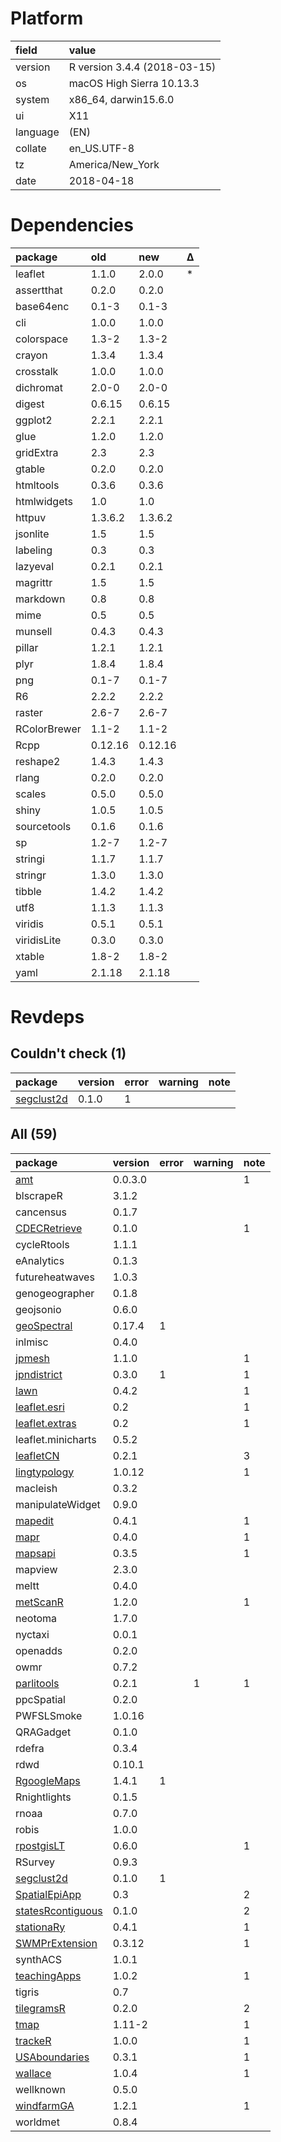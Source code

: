 # Platform

|field    |value                        |
|:--------|:----------------------------|
|version  |R version 3.4.4 (2018-03-15) |
|os       |macOS High Sierra 10.13.3    |
|system   |x86_64, darwin15.6.0         |
|ui       |X11                          |
|language |(EN)                         |
|collate  |en_US.UTF-8                  |
|tz       |America/New_York             |
|date     |2018-04-18                   |

# Dependencies

|package      |old     |new     |Δ  |
|:------------|:-------|:-------|:--|
|leaflet      |1.1.0   |2.0.0   |*  |
|assertthat   |0.2.0   |0.2.0   |   |
|base64enc    |0.1-3   |0.1-3   |   |
|cli          |1.0.0   |1.0.0   |   |
|colorspace   |1.3-2   |1.3-2   |   |
|crayon       |1.3.4   |1.3.4   |   |
|crosstalk    |1.0.0   |1.0.0   |   |
|dichromat    |2.0-0   |2.0-0   |   |
|digest       |0.6.15  |0.6.15  |   |
|ggplot2      |2.2.1   |2.2.1   |   |
|glue         |1.2.0   |1.2.0   |   |
|gridExtra    |2.3     |2.3     |   |
|gtable       |0.2.0   |0.2.0   |   |
|htmltools    |0.3.6   |0.3.6   |   |
|htmlwidgets  |1.0     |1.0     |   |
|httpuv       |1.3.6.2 |1.3.6.2 |   |
|jsonlite     |1.5     |1.5     |   |
|labeling     |0.3     |0.3     |   |
|lazyeval     |0.2.1   |0.2.1   |   |
|magrittr     |1.5     |1.5     |   |
|markdown     |0.8     |0.8     |   |
|mime         |0.5     |0.5     |   |
|munsell      |0.4.3   |0.4.3   |   |
|pillar       |1.2.1   |1.2.1   |   |
|plyr         |1.8.4   |1.8.4   |   |
|png          |0.1-7   |0.1-7   |   |
|R6           |2.2.2   |2.2.2   |   |
|raster       |2.6-7   |2.6-7   |   |
|RColorBrewer |1.1-2   |1.1-2   |   |
|Rcpp         |0.12.16 |0.12.16 |   |
|reshape2     |1.4.3   |1.4.3   |   |
|rlang        |0.2.0   |0.2.0   |   |
|scales       |0.5.0   |0.5.0   |   |
|shiny        |1.0.5   |1.0.5   |   |
|sourcetools  |0.1.6   |0.1.6   |   |
|sp           |1.2-7   |1.2-7   |   |
|stringi      |1.1.7   |1.1.7   |   |
|stringr      |1.3.0   |1.3.0   |   |
|tibble       |1.4.2   |1.4.2   |   |
|utf8         |1.1.3   |1.1.3   |   |
|viridis      |0.5.1   |0.5.1   |   |
|viridisLite  |0.3.0   |0.3.0   |   |
|xtable       |1.8-2   |1.8-2   |   |
|yaml         |2.1.18  |2.1.18  |   |

# Revdeps

## Couldn't check (1)

|package                              |version |error |warning |note |
|:------------------------------------|:-------|:-----|:-------|:----|
|[segclust2d](problems.md#segclust2d) |0.1.0   |1     |        |     |

## All (59)

|package                                            |version |error |warning |note |
|:--------------------------------------------------|:-------|:-----|:-------|:----|
|[amt](problems.md#amt)                             |0.0.3.0 |      |        |1    |
|blscrapeR                                          |3.1.2   |      |        |     |
|cancensus                                          |0.1.7   |      |        |     |
|[CDECRetrieve](problems.md#cdecretrieve)           |0.1.0   |      |        |1    |
|cycleRtools                                        |1.1.1   |      |        |     |
|eAnalytics                                         |0.1.3   |      |        |     |
|futureheatwaves                                    |1.0.3   |      |        |     |
|genogeographer                                     |0.1.8   |      |        |     |
|geojsonio                                          |0.6.0   |      |        |     |
|[geoSpectral](problems.md#geospectral)             |0.17.4  |1     |        |     |
|inlmisc                                            |0.4.0   |      |        |     |
|[jpmesh](problems.md#jpmesh)                       |1.1.0   |      |        |1    |
|[jpndistrict](problems.md#jpndistrict)             |0.3.0   |1     |        |1    |
|[lawn](problems.md#lawn)                           |0.4.2   |      |        |1    |
|[leaflet.esri](problems.md#leafletesri)            |0.2     |      |        |1    |
|[leaflet.extras](problems.md#leafletextras)        |0.2     |      |        |1    |
|leaflet.minicharts                                 |0.5.2   |      |        |     |
|[leafletCN](problems.md#leafletcn)                 |0.2.1   |      |        |3    |
|[lingtypology](problems.md#lingtypology)           |1.0.12  |      |        |1    |
|macleish                                           |0.3.2   |      |        |     |
|manipulateWidget                                   |0.9.0   |      |        |     |
|[mapedit](problems.md#mapedit)                     |0.4.1   |      |        |1    |
|[mapr](problems.md#mapr)                           |0.4.0   |      |        |1    |
|[mapsapi](problems.md#mapsapi)                     |0.3.5   |      |        |1    |
|mapview                                            |2.3.0   |      |        |     |
|meltt                                              |0.4.0   |      |        |     |
|[metScanR](problems.md#metscanr)                   |1.2.0   |      |        |1    |
|neotoma                                            |1.7.0   |      |        |     |
|nyctaxi                                            |0.0.1   |      |        |     |
|openadds                                           |0.2.0   |      |        |     |
|owmr                                               |0.7.2   |      |        |     |
|[parlitools](problems.md#parlitools)               |0.2.1   |      |1       |1    |
|ppcSpatial                                         |0.2.0   |      |        |     |
|PWFSLSmoke                                         |1.0.16  |      |        |     |
|QRAGadget                                          |0.1.0   |      |        |     |
|rdefra                                             |0.3.4   |      |        |     |
|rdwd                                               |0.10.1  |      |        |     |
|[RgoogleMaps](problems.md#rgooglemaps)             |1.4.1   |1     |        |     |
|Rnightlights                                       |0.1.5   |      |        |     |
|rnoaa                                              |0.7.0   |      |        |     |
|robis                                              |1.0.0   |      |        |     |
|[rpostgisLT](problems.md#rpostgislt)               |0.6.0   |      |        |1    |
|RSurvey                                            |0.9.3   |      |        |     |
|[segclust2d](problems.md#segclust2d)               |0.1.0   |1     |        |     |
|[SpatialEpiApp](problems.md#spatialepiapp)         |0.3     |      |        |2    |
|[statesRcontiguous](problems.md#statesrcontiguous) |0.1.0   |      |        |2    |
|[stationaRy](problems.md#stationary)               |0.4.1   |      |        |1    |
|[SWMPrExtension](problems.md#swmprextension)       |0.3.12  |      |        |1    |
|synthACS                                           |1.0.1   |      |        |     |
|[teachingApps](problems.md#teachingapps)           |1.0.2   |      |        |1    |
|tigris                                             |0.7     |      |        |     |
|[tilegramsR](problems.md#tilegramsr)               |0.2.0   |      |        |2    |
|[tmap](problems.md#tmap)                           |1.11-2  |      |        |1    |
|[trackeR](problems.md#tracker)                     |1.0.0   |      |        |1    |
|[USAboundaries](problems.md#usaboundaries)         |0.3.1   |      |        |1    |
|[wallace](problems.md#wallace)                     |1.0.4   |      |        |1    |
|wellknown                                          |0.5.0   |      |        |     |
|[windfarmGA](problems.md#windfarmga)               |1.2.1   |      |        |1    |
|worldmet                                           |0.8.4   |      |        |     |


